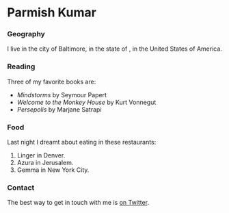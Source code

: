 # Parmish Kumar

### Geography

I live in the city of Baltimore, in the state of , in the United States
of America.

### Reading

Three of my favorite books are:

- *Mindstorms* by Seymour Papert
- *Welcome to the Monkey House* by Kurt Vonnegut
- *Persepolis* by Marjane Satrapi

### Food

Last night I dreamt about eating in these restaurants:

1. Linger in Denver.
2. Azura in Jerusalem.
3. Gemma in New York City.

### Contact

The best way to get in touch with me is [on Twitter](https://twitter.com/seankross).



